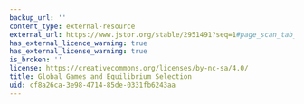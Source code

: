 ```yaml
---
backup_url: ''
content_type: external-resource
external_url: https://www.jstor.org/stable/2951491?seq=1#page_scan_tab_contents
has_external_licence_warning: true
has_external_license_warning: true
is_broken: ''
license: https://creativecommons.org/licenses/by-nc-sa/4.0/
title: Global Games and Equilibrium Selection
uid: cf8a26ca-3e98-4714-85de-0331fb6243aa
---
```


